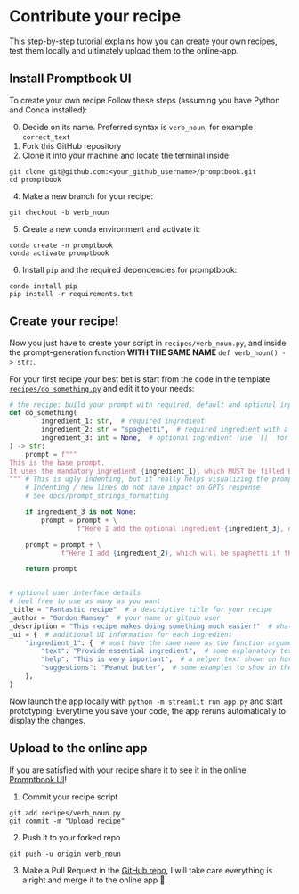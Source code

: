 # Contribute your recipe
This step-by-step tutorial explains how you can create your own recipes, test them locally and ultimately upload them to the online-app.

## Install Promptbook UI
To create your own recipe Follow these steps (assuming you have Python and Conda installed):

 0. Decide on its name. Preferred syntax is `verb_noun`, for example `correct_text`
 1. Fork this GitHub repository
 2. Clone it into your machine and locate the terminal inside: 
```shell
git clone git@github.com:<your_github_username>/promptbook.git
cd promptbook
```
 4. Make a new branch for your recipe: 
```shell
git checkout -b verb_noun
```
 5. Create a new conda environment and activate it: 
```shell
conda create -n promptbook
conda activate promptbook
```
 6. Install `pip` and the required dependencies for promptbook:
```shell
conda install pip
pip install -r requirements.txt
```


## Create your recipe!
Now you just have to create your script in `recipes/verb_noun.py`, and inside the prompt-generation function **WITH THE SAME NAME** `def verb_noun() -> str:`.

For your first recipe your best bet is start from the code in the template [`recipes/do_something.py`](recipes/do_something.py) and edit it to your needs:
```python
# the recipe: build your prompt with required, default and optional inputs
def do_something(
        ingredient_1: str,  # required ingredient
        ingredient_2: str = "spaghetti",  # required ingredient with a default value
        ingredient_3: int = None,  # optional ingredient (use `[]` for lists)
) -> str:
    prompt = f"""
This is the base prompt.  
It uses the mandatory ingredient {ingredient_1}, which MUST be filled by the user.
""" # This is ugly indenting, but it really helps visualizing the prompts
    # Indenting / new lines do not have impact on GPTs response
    # See docs/prompt_strings_formatting

    if ingredient_3 is not None:
        prompt = prompt + \
                 f"Here I add the optional ingredient {ingredient_3}, only in case the user fills it."

    prompt = prompt + \
             f"Here I add {ingredient_2}, which will be spaghetti if the user does not fill it."

    return prompt


# optional user interface details
# feel free to use as many as you want
_title = "Fantastic recipe"  # a descriptive title for your recipe
_author = "Gordon Ramsey"  # your name or github user
_description = "This recipe makes doing something much easier!"  # what the recipe does / use cases
_ui = {  # additional UI information for each ingredient
    "ingredient_1": {  # must have the same name as the function argument it refers to
        "text": "Provide essential ingredient",  # some explanatory text written before the input field
        "help": "This is very important",  # a helper text shown on hover
        "suggestions": "Peanut butter",  # some examples to show in the input placeholder
    },
}
```

Now launch the app locally with `python -m streamlit run app.py` and start prototyping! Everytime you save your code, the app reruns automatically to display the changes.

## Upload to the online app
If you are satisfied with your recipe share it to see it in the online [Promptbook UI](promptbook.streamlit.app)!
 1. Commit your recipe script
```shell
git add recipes/verb_noun.py
git commit -m "Upload recipe"
```
 2. Push it to your forked repo 
```shell
git push -u origin verb_noun
```
 3. Make a Pull Request in the [GitHub repo](https://github.com/nachollorca/promptbook), I will take care everything is alright and merge it to the online app :partying_face:.
